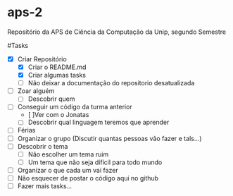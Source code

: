 aps-2
=====

Repositório da APS de Ciência da Computação da Unip, segundo Semestre

#Tasks
- [x] Criar Repositório
  - [x] Criar o README.md
  - [x] Criar algumas tasks
  - [ ] Não deixar a documentação do repositorio desatualizada
- [ ] Zoar alguém
  - [ ] Descobrir quem
- [ ] Conseguir um código da turma anterior
  - [ ]Ver com o Jonatas
  - [ ] Descobrir qual linguagem teremos que aprender
- [ ] Férias
- [ ] Organizar o grupo (Discutir quantas pessoas vão fazer e tals...)
- [ ] Descobrir o tema
  - [ ] Não escolher um tema ruim
  - [ ] Um tema que não seja difícil para todo mundo
- [ ] Organizar o que cada um vai fazer
- [ ] Não esquecer de postar o código aqui no github
- [ ] Fazer mais tasks...
